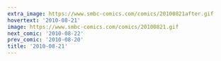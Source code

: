 ```yaml
---
extra_image: https://www.smbc-comics.com/comics/20100821after.gif
hovertext: '2010-08-21'
image: https://www.smbc-comics.com/comics/20100821.gif
next_comic: '2010-08-22'
prev_comic: '2010-08-20'
title: '2010-08-21'
---
```


